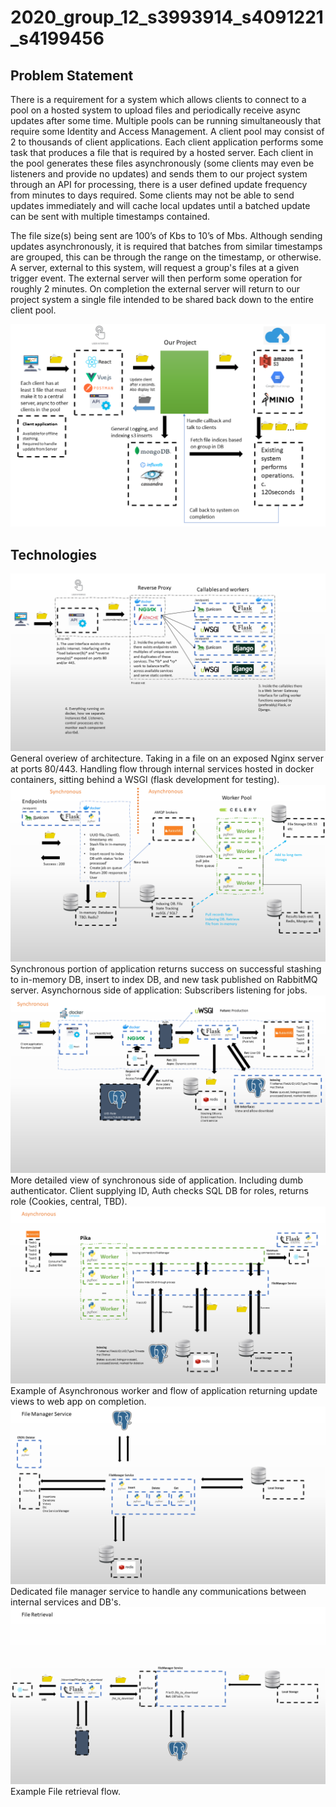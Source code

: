 # 2020_group_12_s3993914_s4091221_s4199456

## Problem Statement
There is a requirement for a system which allows clients to connect to a pool on a hosted system to upload files and periodically receive async updates after some time. Multiple pools can be running simultaneously that require some Identity and Access Management. A client pool may consist of 2 to thousands of client applications. Each client application performs some task that produces a file that is required by a hosted server. Each client in the pool generates these files asynchronously (some clients may even be listeners and provide no updates) and sends them to our project system through an API for processing, there is a user defined update frequency from minutes to days required. Some clients may not be able to send updates immediately and will cache local updates until a batched update can be sent with multiple timestamps contained. 

The file size(s) being sent are 100’s of Kbs to 10’s of Mbs. Although sending updates asynchronously, it is required that batches from similar timestamps are grouped, this can be through the range on the timestamp, or otherwise. A server, external to this system, will request a group's files at a given trigger event. The external server will then perform some operation for roughly 2 minutes. On completion the external server will return to our project system a single file intended to be shared back down to the entire client pool. 
	
![Architecture](Architecture/Archi_overview.png)


## Technologies

![Architecture1](Architecture/Architecture-1.png)
General overiew of architecture. Taking in a file on an exposed Nginx server at ports 80/443. Handling flow through internal services hosted in docker containers, sitting behind a WSGI (flask development for testing).
![Architecture2](Architecture/Architecture-2.png)
Synchronous portion of application returns success on successful stashing to in-memory DB, insert to index DB, and new task published on RabbitMQ server. Asynchornous side of application: Subscribers listening for jobs.
![Architecture3](Architecture/Architecture-3.png)
More detailed view of synchronous side of application. Including dumb authenticator. Client supplying ID, Auth checks SQL DB for roles, returns role (Cookies, central, TBD).
![Architecture4](Architecture/Architecture-4.png)
Example of Asynchronous worker and flow of application returning update views to web app on completion.
![Architecture5](Architecture/Architecture-5.png)
Dedicated file manager service to handle any communications between internal services and DB's.
![Architecture6](Architecture/Architecture-6.png)
Example File retrieval flow.
